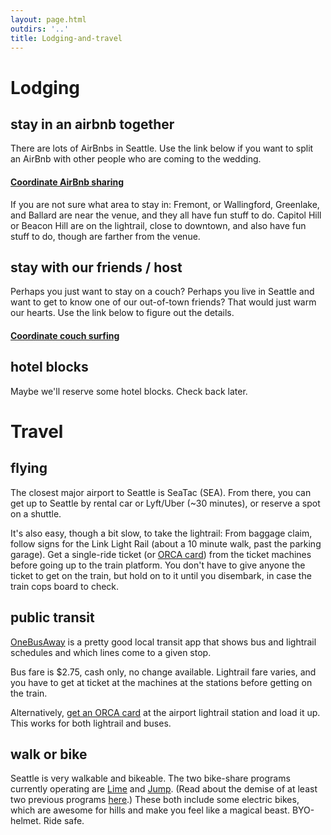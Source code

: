 ```yaml
---
layout: page.html
outdirs: '..'
title: Lodging-and-travel
---
```

<h1>Lodging</h1>
<div class='info fadeygreen'>
<h2>stay in an airbnb together</h2>
<p>There are lots of AirBnbs in Seattle. Use the link below if you want to split an AirBnb with other people who are coming to the wedding.</p>
<h4><a href='' class='coordinate'>Coordinate AirBnb sharing</a></h4>
<p>If you are not sure what area to stay in: Fremont, or Wallingford, Greenlake, and Ballard are near the venue, and they all have fun stuff to do. Capitol Hill or Beacon Hill are on the lightrail, close to downtown, and also have fun stuff to do, though are farther from the venue.</p>
</div>
<div class='info fadeygreen'>
<h2>stay with our friends / host</h2>
<p>Perhaps you just want to stay on a couch? Perhaps you live in Seattle and want to get to know one of our out-of-town friends? That would just warm our hearts. Use the link below to figure out the details.
<h4><a href='' class='coordinate'>Coordinate couch surfing</a></h4>
</div>
<div class='info fadeygreen'>
<h2>hotel blocks</h2>
<p>Maybe we'll reserve some hotel blocks. Check back later.</p>
</div>


<h1>Travel</h1>
<div class='info fadeygreen'>
<h2>flying</h2>
<p>The closest major airport to Seattle is SeaTac (SEA). From there, you can get up to Seattle by rental car or Lyft/Uber (~30 minutes), or reserve a spot on a shuttle.</p>
<p>It's also easy, though a bit slow, to take the lightrail: From baggage claim, follow signs for the Link Light Rail (about a 10 minute walk, past the parking garage). Get a single-ride ticket (or <a href='https://seattletransitblog.com/seattle-for-visitors/' target="_blank">ORCA card</a>) from the ticket machines before going up to the train platform. You don't have to give anyone the ticket to get on the train, but hold on to it until you disembark, in case the train cops board to check.</p>
</div>

<div class='info fadeygreen'>
<h2>public transit</h2>
<p><a href='https://onebusaway.org/' target="_blank">OneBusAway</a> is a pretty good local transit app that shows bus and lightrail schedules and which lines come to a given stop.</p>
<p><!--Public transit is a great way to get around Seattle! It comes with a chauffeur, a VIP lane, and sometimes entertainment.--> Bus fare is $2.75, cash only, no change available. Lightrail fare varies, and you have to get at ticket at the machines at the stations before getting on the train. 
<p>Alternatively, <a href='https://seattletransitblog.com/seattle-for-visitors/'  target="_blank">get an ORCA card</a> at the airport lightrail station and load it up. This works for both lightrail and buses.</p>
</div>

<div class='info fadeygreen'>
<h2>walk or bike</h2>
<p>Seattle is very walkable and bikeable. The two bike-share programs currently operating are <a href='https://www.li.me/' target="_blank">Lime</a> and <a href='https://www.jump.com/cities/seattle/' target="_blank">Jump</a>. (Read about the demise of at least two previous programs <a href='https://www.geekwire.com/2018/spin-reportedly-rolling-seattle-leaving-just-one-dockless-bikeshare-service/' target="_blank">here</a>.) These both include some electric bikes, which are awesome for hills and make you feel like a magical beast. BYO-helmet. Ride safe.</p>
</div>


